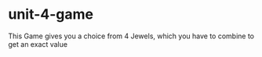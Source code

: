 # unit-4-game
This Game gives you a choice from 4 Jewels, which you have to combine to get an exact value  
